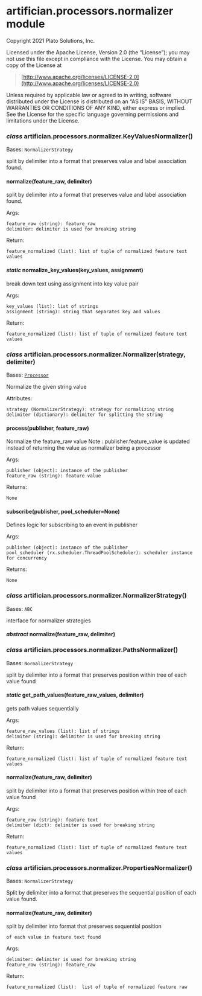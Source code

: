 # artifician.processors.normalizer module

Copyright 2021 Plato Solutions, Inc.

Licensed under the Apache License, Version 2.0 (the “License”);
you may not use this file except in compliance with the License.
You may obtain a copy of the License at

> [http://www.apache.org/licenses/LICENSE-2.0](http://www.apache.org/licenses/LICENSE-2.0)

Unless required by applicable law or agreed to in writing, software
distributed under the License is distributed on an “AS IS” BASIS,
WITHOUT WARRANTIES OR CONDITIONS OF ANY KIND, either express or implied.
See the License for the specific language governing permissions and
limitations under the License.


### _class_ artifician.processors.normalizer.KeyValuesNormalizer()
Bases: `NormalizerStrategy`

split by delimiter into a format that preserves value and label association found.


#### normalize(feature_raw, delimiter)
split by delimiter into a format that preserves value and label association found.

Args:

    feature_raw (string): feature_raw
    delimiter: delimiter is used for breaking string

Return:

    feature_normalized (list): list of tuple of normalized feature text values


#### _static_ normalize_key_values(key_values, assignment)
break down text using assignment into key value pair

Args:

    key_values (list): list of strings
    assignment (string): string that separates key and values

Return:

    feature_normalized (list): list of tuple of normalized feature text values


### _class_ artifician.processors.normalizer.Normalizer(strategy, delimiter)
Bases: [`Processor`](artifician.processors.processor.md#artifician.processors.processor.Processor)

Normalize the given string value

Attributes:

    strategy (NormalizerStrategy): strategy for normalizing string
    delimiter (dictionary): delimiter for splitting the string


#### process(publisher, feature_raw)
Normalize the feature_raw value
Note : publisher.feature_value is updated instead of returning the value as normalizer
being a processor

Args:

    publisher (object): instance of the publisher
    feature_raw (string): feature value

Returns:

    None


#### subscribe(publisher, pool_scheduler=None)
Defines logic for subscribing to an event in publisher

Args:

    publisher (object): instance of the publisher
    pool_scheduler (rx.scheduler.ThreadPoolScheduler): scheduler instance for concurrency

Returns:

    None


### _class_ artifician.processors.normalizer.NormalizerStrategy()
Bases: `ABC`

interface for normalizer strategies


#### _abstract_ normalize(feature_raw, delimiter)

### _class_ artifician.processors.normalizer.PathsNormalizer()
Bases: `NormalizerStrategy`

split by delimiter into a format that preserves position within tree of each value found


#### _static_ get_path_values(feature_raw_values, delimiter)
gets path values sequentially

Args:

    feature_raw_values (list): list of strings
    delimiter (string): delimiter is used for breaking string

Return:

    feature_normalized (list): list of tuple of normalized feature text values


#### normalize(feature_raw, delimiter)
split by delimiter into a format that preserves position within tree of each value found

Args:

    feature_raw (string): feature text
    delimiter (dict): delimiter is used for breaking string

Return:

    feature_normalized (list): list of tuple of normalized feature text values


### _class_ artifician.processors.normalizer.PropertiesNormalizer()
Bases: `NormalizerStrategy`

Split by delimiter into a format that preserves the sequential position of each value found.


#### normalize(feature_raw, delimiter)
split by delimiter into format that preserves sequential position

    of each value in feature text found

Args:

    delimiter: delimiter is used for breaking string
    feature_raw (string): feature_raw

Return:

    feature_normalized (list):  list of tuple of normalized feature raw
